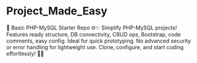 # Project_Made_Easy
🚀 Basic PHP-MySQL Starter Repo 🌐✨  Simplify PHP-MySQL projects! Features ready structure, DB connectivity, CRUD ops, Bootstrap, code comments, easy config. Ideal for quick prototyping. No advanced security or error handling for lightweight use. Clone, configure, and start coding effortlessly! 🎉🚀
